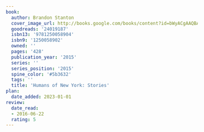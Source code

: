 ```yaml
---
book:
  author: Brandon Stanton
  cover_image_url: http://books.google.com/books/content?id=bWyACgAAQBAJ&printsec=frontcover&img=1&zoom=1&edge=curl&source=gbs_api
  goodreads: '24019187'
  isbn13: '9781250058904'
  isbn9: '1250058902'
  owned: ''
  pages: '428'
  publication_year: '2015'
  series: ''
  series_position: '2015'
  spine_color: '#5b3632'
  tags: ''
  title: 'Humans of New York: Stories'
plan:
  date_added: 2023-01-01
review:
  date_read:
  - 2016-06-22
  rating: 5
---
```

